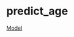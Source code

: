 # predict_age


[Model](https://drive.google.com/file/d/1_tgUVR1lD9zX2ecBVSAevSTNtxfymf49/view?usp=sharing)
